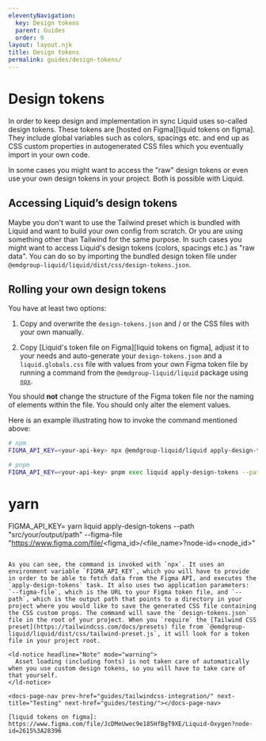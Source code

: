 ```yaml
---
eleventyNavigation:
  key: Design tokens
  parent: Guides
  order: 9
layout: layout.njk
title: Design tokens
permalink: guides/design-tokens/
---
```



# Design tokens

In order to keep design and implementation in sync Liquid uses so-called design tokens. These tokens are [hosted on Figma][liquid tokens on figma]. They include global variables such as colors, spacings etc. and end up as CSS custom properties in autogenerated CSS files which you eventually import in your own code.

In some cases you might want to access the "raw" design tokens or even use your own design tokens in your project. Both is possible with Liquid. 

## Accessing Liquid’s design tokens

Maybe you don't want to use the Tailwind preset which is bundled with Liquid and want to build your own config from scratch. Or you are using something other than Tailwind for the same purpose. In such cases you might want to access Liquid's design tokens (colors, spacings etc.) as "raw data". You can do so by importing the bundled design token file under `@emdgroup-liquid/liquid/dist/css/design-tokens.json`.

## Rolling your own design tokens

You have at least two options:

1. Copy and overwrite the `design-tokens.json` and / or the CSS files with your own manually.

2. Copy [Liquid's token file on Figma][liquid tokens on figma], adjust it to your needs and auto-generate your `design-tokens.json` and a `liquid.globals.css` file with values from your own Figma token file by running a command from the `@emdgroup-liquid/liquid` package using [`npx`](https://docs.npmjs.com/cli/v7/commands/npx).

<ld-notice headline="Note" mode="warning">
  You should <strong>not</strong> change the structure of the Figma token file nor the naming of elements within the file. You should only alter the element values.
</ld-notice>

Here is an example illustrating how to invoke the command mentioned above:

```bash
# npm
FIGMA_API_KEY=<your-api-key> npx @emdgroup-liquid/liquid apply-design-tokens --path "src/your/output/path" --figma-file "https://www.figma.com/file/<figma_id>/<file_name>?node-id=<node_id>"

# pnpm
FIGMA_API_KEY=<your-api-key> pnpm exec liquid apply-design-tokens --path "src/your/output/path" --figma-file "https://www.figma.com/file/<figma_id>/<file_name>?node-id=<node_id>"
```

# yarn
FIGMA_API_KEY=<your-api-key> yarn liquid apply-design-tokens --path "src/your/output/path" --figma-file "https://www.figma.com/file/<figma_id>/<file_name>?node-id=<node_id>"
```

As you can see, the command is invoked with `npx`. It uses an environment variable `FIGMA_API_KEY`, which you will have to provide in order to be able to fetch data from the Figma API, and executes the `apply-design-tokens` task. It also uses two application parameters: `--figma-file`, which is the URL to your Figma token file, and `--path`, which is the output path that points to a directory in your project where you would like to save the generated CSS file containing the CSS custom props. The command will save the `design-tokens.json` file in the root of your project. When you `require` the [Tailwind CSS preset](https://tailwindcss.com/docs/presets) file from `@emdgroup-liquid/liquid/dist/css/tailwind-preset.js`, it will look for a token file in your project root.

<ld-notice headline="Note" mode="warning">
  Asset loading (including fonts) is not taken care of automatically when you use custom design tokens, so you will have to take care of that yourself. 
</ld-notice>

<docs-page-nav prev-href="guides/tailwindcss-integration/" next-title="Testing" next-href="guides/testing/"></docs-page-nav>

[liquid tokens on figma]: https://www.figma.com/file/JcDMeUwec9e185HfBgT9XE/Liquid-Oxygen?node-id=2615%3A28396
